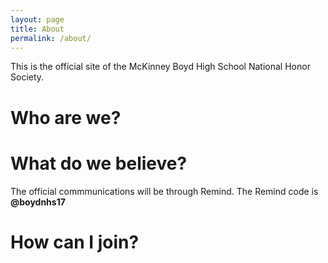 ```yaml
---
layout: page
title: About
permalink: /about/
---
```


This is the official site of the McKinney Boyd High School National Honor Society.

# Who are we?

# What do we believe?
The official commmunications will be through Remind. The Remind code is **@boydnhs17**

# How can I join?




